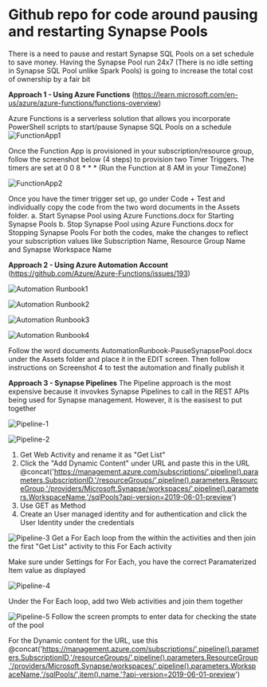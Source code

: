 # Github repo for code around pausing and restarting Synapse Pools

There is a need to pause and restart Synapse SQL Pools on a set schedule to save money. Having the Synapse Pool run 24x7 (There is no idle setting in Synapse SQL Pool unlike Spark Pools) is going to increase the total cost of ownership by a fair bit

**Approach 1 - Using Azure Functions**
(https://learn.microsoft.com/en-us/azure/azure-functions/functions-overview)

Azure Functions is a serverless solution that allows you incorporate PowerShell scripts to start/pause Synapse SQL Pools on a schedule
![FunctionApp1](https://github.com/ujvalgandhi1/PausingandRestartingSynapsePools/blob/main/Assets/FunctionApp-1.png)

Once the Function App is provisioned in your subscription/resource group, follow the screenshot below (4 steps) to provision two Timer Triggers. The timers are set at 0 0 8 * * * (Run the Function at 8 AM in your TimeZone)

![FunctionApp2](https://github.com/ujvalgandhi1/PausingandRestartingSynapsePools/blob/main/Assets/FunctionApp-2.png)

Once you have the timer trigger set up, go under Code + Test and individually copy the code from the two word documents in the Assets folder. 
a. Start Synapse Pool using Azure Functions.docx for Starting Synapse Pools
b. Stop Synapse Pool using Azure Functions.docx for Stopping Synapse Pools
For both the codes, make the changes to reflect your subscription values like Subscription Name, Resource Group Name and Synapse Workspace Name



**Approach 2 - Using Azure Automation Account** 
(https://github.com/Azure/Azure-Functions/issues/193)

![Automation Runbook1](https://github.com/ujvalgandhi1/PausingandRestartingSynapsePools/blob/main/Assets/AutomationRunbook-1.png)

![Automation Runbook2](https://github.com/ujvalgandhi1/PausingandRestartingSynapsePools/blob/main/Assets/AutomationRunbook-2.png)

![Automation Runbook3](https://github.com/ujvalgandhi1/PausingandRestartingSynapsePools/blob/main/Assets/AutomationRunbook-3.png)

![Automation Runbook4](https://github.com/ujvalgandhi1/PausingandRestartingSynapsePools/blob/main/Assets/AutomationRunbook-4.png)

Follow the word documents AutomationRunbook-PauseSynapsePool.docx under the Assets folder and place it in the EDIT screen. Then follow instructions on Screenshot 4 to test the automation and finally publish it


**Approach 3 - Synapse Pipelines**
The Pipeline approach is the most expensive because it invovkes Synapse Pipelines to call in the REST APIs being used for Synapse management. However, it is the easisest to put together

![Pipeline-1](https://github.com/ujvalgandhi1/PausingandRestartingSynapsePools/blob/main/Assets/Pipeline-1.png)

![Pipeline-2](https://github.com/ujvalgandhi1/PausingandRestartingSynapsePools/blob/main/Assets/Pipeline-2.png)
1. Get Web Activity and rename it as "Get List"
2. Click the "Add Dynamic Content" under URL and paste this in the URL 
@concat('https://management.azure.com/subscriptions/',pipeline().parameters.SubscriptionID,'/resourceGroups/',pipeline().parameters.ResourceGroup,'/providers/Microsoft.Synapse/workspaces/',pipeline().parameters.WorkspaceName,'/sqlPools?api-version=2019-06-01-preview')
3. Use GET as Method
4. Create an User managed identity and for authentication and click the User Identity under the credentials

![Pipeline-3](https://github.com/ujvalgandhi1/PausingandRestartingSynapsePools/blob/main/Assets/Pipeline-3.png)
Get a For Each loop from the within the activities and then join the first "Get List" activity to this For Each activity

Make sure under Settings for For Each, you have the correct Paramaterized Item value as displayed

![Pipeline-4](https://github.com/ujvalgandhi1/PausingandRestartingSynapsePools/blob/main/Assets/Pipeline-4.png)

Under the For Each loop, add two Web activities and join them together

![Pipeline-5](https://github.com/ujvalgandhi1/PausingandRestartingSynapsePools/blob/main/Assets/Pipeline-5.png)
Follow the screen prompts to enter data for checking the state of the pool

For the Dynamic content for the URL, use this 
@concat('https://management.azure.com/subscriptions/',pipeline().parameters.SubscriptionID,'/resourceGroups/',pipeline().parameters.ResourceGroup,'/providers/Microsoft.Synapse/workspaces/',pipeline().parameters.WorkspaceName,'/sqlPools/',item().name,'?api-version=2019-06-01-preview')


